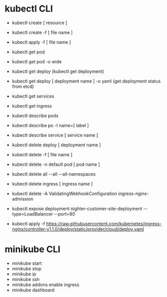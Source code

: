 # kubectl CLI

- kubectl create [ resource ]
- kubectl create -f [ file name ]
- kubectl apply -f [ file name ]
  
- kubectl get pod
- kubectl get pod -o wide
- kubectl get deploy (kubectl get deployment)
- kubectl get deploy [ deployment name ] -o yaml (get deployment status from etcd)
- kubectl get services
- kubectl get ingress
  
- kubectl describe pods
- kubectl describe po -l name=[ label ]
- kubectl describe service [ service name ]
  
- kubectl delete deploy [ deployment name ]
- kubectl delete -f [ file name ]
- kubectl delete -n default pod [ pod name ]
- kubectl delete all --all --all-namespaces
- kubectl delete ingress [ ingress name ]
- kubectl delete -A ValidatingWebhookConfiguration ingress-nginx-admission
- kubectl expose deployment nighter-customer-site-deployment --type=LoadBalancer --port=80
- kubectl apply -f https://raw.githubusercontent.com/kubernetes/ingress-nginx/controller-v1.1.0/deploy/static/provider/cloud/deploy.yaml

# minikube CLI
- minikube start
- minikube stop
- minikube ip
- minikube ssh
- minikube addons enable ingress
- minikube dashboard
